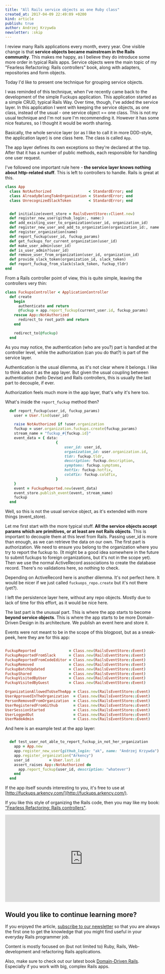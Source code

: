```yaml
---
title: "All Rails service objects as one Ruby class"
created_at: 2017-04-09 22:49:09 +0200
kind: article
publish: true
author: Andrzej Krzywda
newsletter: :skip
---
```


I review many Rails applications every month, every year. One visible change is that **service objects became mainstream in the Rails community**. This makes me happy, as I believe they do introduce some more order in typical Rails apps. Service objects were the main topic of my "Fearless Refactoring: Rails controllers" book, along with adapters, repositories and form objects.

Today I'd like to present one technique for grouping service objects. 

<!-- more -->

I was reminded of this technique, when I've recently came back to the development of the simple Fuckups application. This application started as a simple CRUD, typical Rails Way. Over time, though, I've added the service layer. 
In this application I went with keeping the service objects, as one class, instead of the usual - one service object == one class.
This is not my usual technique and I'm not sure I'm recommending it. However it has some nice features, so I thought it would be worth sharing.

Basically, the whole service layer (or as I like to call it in more DDD-style, the application layer) is one class here. The class is called `App`.

The app layer defines its own exceptions so they're declared at the top. After that it has a number of public methods, each responsible for handling one user request. 

I've followed one important rule here - **the service layer knows nothing about http-related stuff**. This is left to controllers to handle. Rails is great at this.

```ruby
class App
  class NotAuthorized                 < StandardError; end
  class AlreadyBelongToAnOrganization < StandardError; end
  class UnrecognizedSlackToken        < StandardError; end


  def initialize(event_store = RailsEventStore::Client.new)
  def register_new_user(github_login:, name:)
  def add_existing_user_to_organization(user_id, organization_id)
  def register_new_user_and_add_to_organization(organization_id:, name:, github_login:)
  def register_organization(name)
  def report_fuckup(user_id, fuckup_params)
  def get_fuckups_for_current_organization(user_id)
  def make_user_admin(user_id)
  def is_user_admin?(user_id)
  def remove_user_from_organization(user_id, organization_id)
  def provide_slack_token(organization_id, slack_token)
  def report_fuckup_from_slack(slack_token, fuckup_tldr)
end
```

From a Rails controller point of view, this is quite simple, leaving the controllers very thin:

```ruby
class FuckupsController < ApplicationController
  def create
    begin
      authenticate and return
      @fuckup = app.report_fuckup(current_user.id, fuckup_params)
    rescue App::NotAuthorized
      redirect_to root_path and return
    end

    redirect_to(@fuckup)
  end
```

As you may notice, the authentication (who are you?) part is handled at the controller level, while the authorization (can you do that?) is part of the service layer.

Authentication is the usual dilemma, as it's not clear where it belongs. I like to think about it as the app layer. But given the usual coupling between authentication (hello Devise) and Rails controllers, this is usually the last part to decouple, if ever. 

Authorization feels much more in the app layer, that's why it's here too.

What's inside the `report_fuckup` method then?

```ruby
  def report_fuckup(user_id, fuckup_params)
    user = User.find(user_id)

    raise NotAuthorized if !user.organization
    fuckup = user.organization.fuckups.create(fuckup_params)
    stream_name = "fuckup_#{fuckup.id}"
    event_data = { data:
                       {
                           user_id: user_id,
                           organization_id: user.organization.id,
                           tldr: fuckup.tldr,
                           description: fuckup.description,
                           symptoms: fuckup.symptoms,
                           hotfix: fuckup.hotfix,
                           coldfix: fuckup.coldfix,
                       }
    }
    event = FuckupReported.new(event_data)
    event_store.publish_event(event, stream_name)
    fuckup
  end
```

Well, so this is not the usual service object, as it's extended with more things (event_store). 

Let me first start with the more typical stuff. **All the service objects accept params which are primitives, or at least are not Rails objects**. This is important to decouple them at this level from Rails. Passing user_id is more than enough, as we can retrieve the data on our own.
The first part is authorization. We need to ensure you belong to the organization where you try to report the fuckup to. (It might be a good idea somewhere in the future to submit fuckups to foreign organizations, but it's not in the scope yet).
Then we use the normal ActiveRecord associations to create the database record. There's no validations here, so nothing to check.

Depending on ActiveRecord here is another dilemma. It's not perfect here. It would be nicer if we just called `fuckuops_repo.create` but it's not there (yet?).

I left the persistence layer here, without any repo objects. Mostly due to lack of time for this effort, as it would be nice here.

The last part is the unusual part. This is where the app starts to become **beyond service objects**. This is where the app starts to be more Domain-Driven Design in its architecture. We publish an event here and store it. 

Events were not meant to be in the scope of this blogpost, but as a sneak-peek, here they are for this app:

```ruby

FuckupReported               = Class.new(RailsEventStore::Event)
FuckupReportedFromSlack      = Class.new(RailsEventStore::Event)
FuckupReportedFromCodeEditor = Class.new(RailsEventStore::Event)
FuckupRemoved                = Class.new(RailsEventStore::Event)
FuckupBatchUpdated           = Class.new(RailsEventStore::Event)
FuckupShared                 = Class.new(RailsEventStore::Event)
FuckupVisitedByUser          = Class.new(RailsEventStore::Event)
FuckupVisitedByGuest         = Class.new(RailsEventStore::Event)

OrganizationAllowedToUseTheApp = Class.new(RailsEventStore::Event)
UserApprovedInTheOrganization  = Class.new(RailsEventStore::Event)
PersonRemovedFromOrganization  = Class.new(RailsEventStore::Event)
UserRegisteredFromGithub       = Class.new(RailsEventStore::Event)
UserSessionStarted             = Class.new(RailsEventStore::Event)
UserLoggedOut                  = Class.new(RailsEventStore::Event)
UserMadeAdmin                  = Class.new(RailsEventStore::Event)
```

And here is an example test at the app layer:

```ruby

  def test_user_not_able_to_report_fuckup_in_not_her_organization
    app = App.new
    app.register_new_user(github_login: "ak", name: "Andrzej Krzywda")
    app.register_organization("Arkency")
    user_id         = User.last.id
    assert_raises App::NotAuthorized do
      app.report_fuckup(user_id, description: "whatever")
    end
  end
```


If the app itself sounds interesting to you, it's free to use at  [http://fuckups.arkency.com/](http://fuckups.arkency.com/).

If you like this style of organizing the Rails code, then you may like my book: ["Fearless Refactoring: Rails controllers"](http://controllers.rails-refactoring.com).

<div style="position:relative;height:0;padding-bottom:56.25%"><iframe src="https://www.youtube.com/embed/lmpPfTy-Tvw?ecver=2" width="640" height="360" frameborder="0" style="position:absolute;width:100%;height:100%;left:0" allowfullscreen></iframe></div>

## Would you like to continue learning more?

If you enjoyed the article, [subscribe to our newsletter](http://arkency.com/newsletter) so that you are always the first one to get the knowledge that you might find useful in your
everyday Rails programmer job.

Content is mostly focused on (but not limited to) Ruby, Rails, Web-development and refactoring Rails applications.

Also, make sure to check out our latest book [Domain-Driven Rails](/domain-driven-rails/). Especially if you work with big, complex Rails apps.
